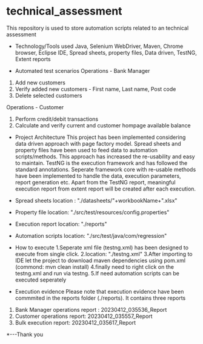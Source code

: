 # technical_assessment
This repository is used to store automation scripts related to an technical assessment

* Technology/Tools used
Java, Selenium WebDriver, Maven, Chrome browser, Eclipse IDE, Spread sheets, property files, Data driven, TestNG, Extent reports

* Automated test scenarios
Operations - Bank Manager
1. Add new customers
2. Verify added new customers - First name, Last name, Post code
3. Delete selected customers

Operations - Customer
1. Perform credit/debit transactions
2. Calculate and verify current and customer hompage available balance

* Project Architecture
This project has been implemented considering data driven approach with page factory model. Spread sheets and property files have been used to
feed data to automation scripts/methods. This approach has increased the re-usability and easy to maintain. TestNG is the execution framework and 
has followed the standard annotations. Seperate framework core with re-usable methods have been implemented to handle the data, execution parameters, report generation etc.
Apart from the TestNG report, meaningful execution report from extent report will be created after each execution.

* Spread sheets location : "./datasheets/"+workbookName+".xlsx"
* Property file location: "./src/test/resources/config.properties"
* Execution report location: "./reports"
* Automation scripts location: "./src/test/java/com/regression"

* How to execute
1.Seperate xml file (testng.xml) has been designed to execute from single click. 
2.location: "./testng.xml"
3.After importing to IDE let the project to download maven dependencies using pom.xml (commond: mvn clean install)
4.finally need to right click on the testng.xml and run via testng.
5.If need automation scripts can be executed seperately

* Execution evidence
Please note that execution evidence have been commmited in the reports folder (./reports). It contains three reports
1. Bank Manager operations report : 20230412_035536_Report
2. Customer operations report: 20230412_035557_Report
3. Bulk execution report: 20230412_035617_Report

*---Thank you

